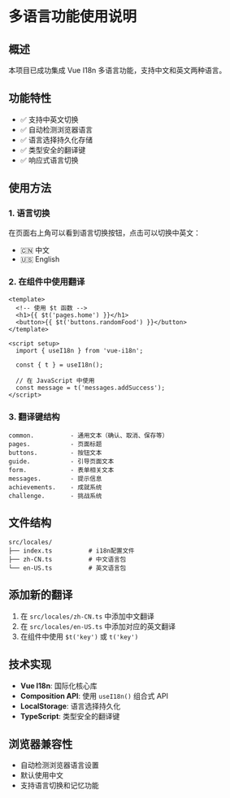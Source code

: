# 多语言功能使用说明

## 概述

本项目已成功集成 Vue I18n 多语言功能，支持中文和英文两种语言。

## 功能特性

- ✅ 支持中英文切换
- ✅ 自动检测浏览器语言
- ✅ 语言选择持久化存储
- ✅ 类型安全的翻译键
- ✅ 响应式语言切换

## 使用方法

### 1. 语言切换

在页面右上角可以看到语言切换按钮，点击可以切换中英文：

- 🇨🇳 中文
- 🇺🇸 English

### 2. 在组件中使用翻译

```vue
<template>
  <!-- 使用 $t 函数 -->
  <h1>{{ $t('pages.home') }}</h1>
  <button>{{ $t('buttons.randomFood') }}</button>
</template>

<script setup>
  import { useI18n } from 'vue-i18n';

  const { t } = useI18n();

  // 在 JavaScript 中使用
  const message = t('messages.addSuccess');
</script>
```

### 3. 翻译键结构

```
common.          - 通用文本（确认、取消、保存等）
pages.           - 页面标题
buttons.         - 按钮文本
guide.           - 引导页面文本
form.            - 表单相关文本
messages.        - 提示信息
achievements.    - 成就系统
challenge.       - 挑战系统
```

## 文件结构

```
src/locales/
├── index.ts          # i18n配置文件
├── zh-CN.ts          # 中文语言包
└── en-US.ts          # 英文语言包
```

## 添加新的翻译

1. 在 `src/locales/zh-CN.ts` 中添加中文翻译
2. 在 `src/locales/en-US.ts` 中添加对应的英文翻译
3. 在组件中使用 `$t('key')` 或 `t('key')`

## 技术实现

- **Vue I18n**: 国际化核心库
- **Composition API**: 使用 `useI18n()` 组合式 API
- **LocalStorage**: 语言选择持久化
- **TypeScript**: 类型安全的翻译键

## 浏览器兼容性

- 自动检测浏览器语言设置
- 默认使用中文
- 支持语言切换和记忆功能

